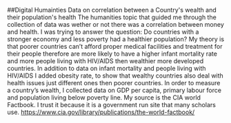 ##Digital Humainties Data on correlation between a Country's wealth and their population's health
The humanities topic that guided me through the collection of data was wether or not there was a correlation between money and health. I was trying to answer the question: Do countries with a stronger economy and less poverty had a healthier population? My theory is that poorer countries can’t afford proper medical facilities and treatment for their people therefore are more likely to have a higher infant mortality rate and more people living with HIV/AIDS then wealthier more developed countries. In addition to data on infant mortality and people living with HIV/AIDS I added obesity rate, to show that wealthy countries also deal with health issues just different ones then poorer countries. In order to measure a country’s wealth, I collected data on GDP per capita, primary labour force and population living below poverty line. My source is the CIA world Factbook. I trust it because it is a government run site that many scholars use. https://www.cia.gov/library/publications/the-world-factbook/
